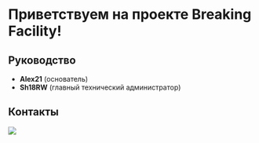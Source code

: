 # Приветствуем на проекте Breaking Facility!
## Руководство
- **Alex21** (основатель)
- **Sh18RW** (главный технический администратор)

<h2>Контакты</h2>
<a href="https://discord.gg/Ygy4hbCB8x"><img src="https://img.shields.io/badge/Discord-%235865F2.svg?style=for-the-badge&logo=discord&logoColor=white" /></a>
